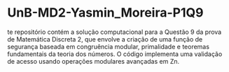 # UnB-MD2-Yasmin_Moreira-P1Q9
te repositório contém a solução computacional para a Questão 9 da prova de Matemática Discreta 2, que envolve a criação de uma função de segurança baseada em congruência modular, primalidade e teoremas fundamentais da teoria dos números. O código implementa uma validação de acesso usando operações modulares avançadas em Zn.
